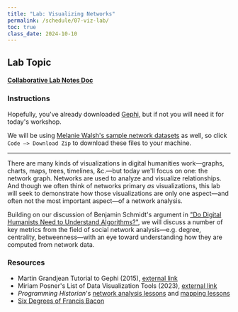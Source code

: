 ```yaml
---
title: "Lab: Visualizing Networks"
permalink: /schedule/07-viz-lab/
toc: true
class_date: 2024-10-10
---
```


## Lab Topic

#### [Collaborative Lab Notes Doc](https://docs.google.com/document/d/15-vDrETg9c1xSr440KP0f1zBvEgvygwCS01D4PjnPLU/edit?usp=sharing)

### Instructions

Hopefully, you've already downloaded [Gephi](https://gephi.org), but if not you will need it for today's workshop.

We will be using [Melanie Walsh's sample network datasets](https://github.com/melaniewalsh/sample-social-network-datasets/tree/master) as well, so click `Code —> Download Zip` to download these files to your machine.

---

There are many kinds of visualizations in digital humanities work—graphs, charts, maps, trees, timelines, &c.—but today we'll focus on one: the network graph. Networks are used to analyze and visualize relationships. And though we often think of networks primary _as_ visualizations, this lab will seek to demonstrate how those visualizations are only one aspect—and often not the most important aspect—of a network analysis.

Building on our discussion of Benjamin Schmidt's argument in ["Do Digital Humanists Need to Understand Algorithms?"](https://dhdebates.gc.cuny.edu/read/untitled/section/557c453b-4abb-48ce-8c38-a77e24d3f0bd#:~:text=Put%20simply%3A%20digital%20humanists%20do,algorithms%20attempt%20to%20bring%20about.), we will discuss a number of key metrics from the field of social network analysis—e.g. degree, centrality, betweenness—with an eye toward understanding how they are computed from network data. 

### Resources

+ Martin Grandjean Tutorial to Gephi (2015), [external link](https://www.martingrandjean.ch/gephi-introduction/)
+ Miriam Posner's List of Data Visualization Tools (2023), [external link](http://miriamposner.com/classes/dh201w23/tutorials-guides/data-visualization/dataviz-tools/)
+ _Programming Historian_'s [network analysis lessons](https://programminghistorian.org/en/lessons/?topic=network-analysis) and [mapping lessons](https://programminghistorian.org/en/lessons/?topic=mapping)
+ [Six Degrees of Francis Bacon](http://sixdegreesoffrancisbacon.com/)

